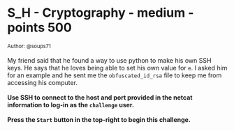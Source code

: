 # S_H - Cryptography - medium - points 500


 <small>Author: @soups71</small><br><br>My friend said that he found a way to use python to make his own SSH keys.  He says that he loves being able to set his own value for <code>e</code>. I asked him for an example and he sent me the <code>obfuscated_id_rsa</code> file to keep me from accessing his computer.  <br><br> <b>Use SSH to connect to the host and port provided in the netcat information to log-in as the <code>challenge</code> user.</b> <br><br> <b>Press the <code>Start</code> button in the top-right to begin this challenge.</b>
